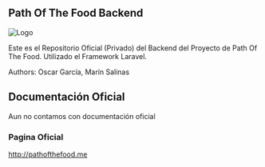 ## Path Of The Food Backend

![Logo](http://pathofthefood.me/img/poffull2.png)


Este es el Repositorio Oficial (Privado) del Backend del Proyecto de Path Of The Food.
Utilizado el Framework Laravel.

Authors: Oscar García, Marín Salinas

## Documentación Oficial

Aun no contamos con documentación oficial

### Pagina Oficial

http://pathofthefood.me